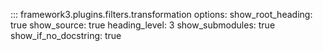 ::: framework3.plugins.filters.transformation
    options:
      show_root_heading: true
      show_source: true
      heading_level: 3
      show_submodules: true
      show_if_no_docstring: true
